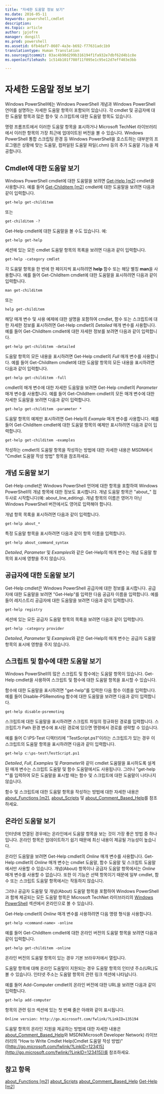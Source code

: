 ```yaml
---
title: "자세한 도움말 정보 보기"
ms.date: 2016-05-11
keywords: powershell,cmdlet
description: 
ms.topic: article
author: jpjofre
manager: dongill
ms.prod: powershell
ms.assetid: 6fb4daf7-8607-4a3e-b692-f77631adc1b9
translationtype: Human Translation
ms.sourcegitcommit: 03ac4b90d299b316194f1fa932e7dbf62d4b1c8e
ms.openlocfilehash: 1c514b101f708f11f095e1c95e12d7eff403e3bb

---
```


# 자세한 도움말 정보 보기
Windows PowerShell에는 Windows PowerShell 개념과 Windows PowerShell 언어를 설명하는 자세한 도움말 항목이 포함되어 있습니다. 각 cmdlet 및 공급자에 대한 도움말 항목과 많은 함수 및 스크립트에 대한 도움말 항목도 있습니다.

명령 프롬프트에서 이러한 도움말 항목을 표시하거나 Microsoft TechNet 라이브러리에서 이러한 항목의 가장 최근에 업데이트된 버전을 볼 수 있습니다. Windows PowerShell 통합 스크립팅 환경 등 Windows PowerShell을 호스트하는 대부분의 프로그램은 상황에 맞는 도움말, 컴파일된 도움말 파일(.chm) 등의 추가 도움말 기능을 제공합니다.

## Cmdlet에 대한 도움말 보기
Windows PowerShell cmdlet에 대한 도움말을 보려면 [Get-Help [m2]](https://technet.microsoft.com/en-us/library/2d7fe1b4-0025-4580-a911-d81922dd6cd2) cmdlet을 사용합니다. 예를 들어 [Get-Childitem [m2]](https://technet.microsoft.com/en-us/library/4b270d63-c995-45b8-b5b4-3f8887efbfcc) cmdlet에 대한 도움말을 보려면 다음과 같이 입력합니다.

```
get-help get-childitem
```

또는

```
get-childitem -?
```

Get\-Help cmdlet에 대한 도움말을 볼 수도 있습니다. 예:

```
get-help get-help
```

세션에 있는 모든 cmdlet 도움말 항목의 목록을 보려면 다음과 같이 입력합니다.

```
get-help -category cmdlet
```

각 도움말 항목을 한 번에 한 페이지씩 표시하려면 **help** 함수 또는 해당 별칭 **man**을 사용합니다. 예를 들어 Get\-ChildItem cmdlet에 대한 도움말을 표시하려면 다음과 같이 입력합니다.

```
man get-childitem
```

또는

```
help get-childitem
```

해당 매개 변수 및 사용 예제에 대한 설명을 포함하여 cmdlet, 함수 또는 스크립트에 대한 자세한 정보를 표시하려면 Get\-Help cmdlet의 *Detailed* 매개 변수를 사용합니다. 예를 들어 Get\-ChildItem cmdlet에 대한 자세한 정보를 보려면 다음과 같이 입력합니다.

```
get-help get-childitem -detailed
```

도움말 항목의 모든 내용을 표시하려면 Get\-Help cmdlet의 *Full* 매개 변수를 사용합니다. 예를 들어 Get\-ChildItem cmdlet에 대한 도움말 항목의 모든 내용을 표시하려면 다음과 같이 입력합니다.

```
get-help get-childitem -full
```

cmdlet의 매개 변수에 대한 자세한 도움말을 보려면 Get\-Help cmdlet의 *Parameter* 매개 변수를 사용합니다. 예를 들어 Get\-ChildItem cmdlet의 모든 매개 변수에 대한 자세한 도움말을 보려면 다음과 같이 입력합니다.

```
get-help get-childitem -parameter *
```

도움말 항목의 예제만 표시하려면 Get\-Help의 *Example* 매개 변수를 사용합니다. 예를 들어 Get\-ChildItem cmdlet에 대한 도움말 항목의 예제만 표시하려면 다음과 같이 입력합니다.

```
get-help get-childitem -examples
```

작성하는 cmdlet의 도움말 항목을 작성하는 방법에 대한 자세한 내용은 MSDN에서 "Cmdlet 도움말 작성 방법" 항목을 참조하세요.

## 개념 도움말 보기
Get\-Help cmdlet은 Windows PowerShell 언어에 대한 항목을 포함하여 Windows PowerShell의 개념 항목에 대한 정보도 표시합니다. 개념 도움말 항목은 "about\_" 접두사로 시작합니다(예: about\_line\_editing). 개념 항목의 이름은 영어가 아닌 Windows PowerShell 버전에서도 영어로 입력해야 합니다.

개념 항목 목록을 표시하려면 다음과 같이 입력합니다.

```
get-help about_*
```

특정 도움말 항목을 표시하려면 다음과 같이 항목 이름을 입력합니다.

```
get-help about_command_syntax
```

*Detailed*, *Parameter* 및 *Examples*와 같은 Get\-Help의 매개 변수는 개념 도움말 항목의 표시에 영향을 주지 않습니다.

## 공급자에 대한 도움말 보기
 Get\-Help cmdlet은 Windows PowerShell 공급자에 대한 정보를 표시합니다. 공급자에 대한 도움말을 보려면 "Get\-Help"를 입력한 다음 공급자 이름을 입력합니다. 예를 들어 레지스트리 공급자에 대한 도움말을 보려면 다음과 같이 입력합니다.

```
get-help registry
```

세션에 있는 모든 공급자 도움말 항목의 목록을 보려면 다음과 같이 입력합니다.

```
get-help -category provider
```

*Detailed*, *Parameter* 및 *Examples*와 같은 Get\-Help의 매개 변수는 공급자 도움말 항목의 표시에 영향을 주지 않습니다.

## 스크립트 및 함수에 대한 도움말 보기
Windows PowerShell의 많은 스크립트 및 함수에는 도움말 항목이 있습니다. Get\-Help cmdlet을 사용하여 스크립트 및 함수에 대한 도움말 항목을 표시할 수 있습니다.

함수에 대한 도움말을 표시하려면 "get\-help"를 입력한 다음 함수 이름을 입력합니다. 예를 들어 Disable\-PSRemoting 함수에 대한 도움말을 보려면 다음과 같이 입력합니다.

```
get-help disable-psremoting
```

스크립트에 대한 도움말을 표시하려면 스크립트 파일의 정규화된 경로를 입력합니다. 스크립트가 Path 환경 변수에 표시된 경로에 있으면 명령에서 경로를 생략할 수 있습니다.

예를 들어 C:\\PS\-Test 디렉터리에 "TestScript.ps1"이라는 스크립트가 있는 경우 이 스크립트의 도움말 항목을 표시하려면 다음과 같이 입력합니다.

```
get-help c:\ps-test\TestScript.ps1
```

*Detailed*, *Full*, *Examples* 및 *Parameter*와 같이 cmdlet 도움말을 표시하도록 설계된 매개 변수는 스크립트 도움말 및 함수 도움말에서도 사용됩니다. 그러나 "get\-help \*"를 입력하여 모든 도움말을 표시할 때는 함수 및 스크립트에 대한 도움말이 나타나지 않습니다.

함수 및 스크립트에 대한 도움말 항목을 작성하는 방법에 대한 자세한 내용은 [about_Functions [m2]](https://technet.microsoft.com/en-us/library/61d40692-5300-4de9-a9b5-bae31815e105), [about_Scripts](https://technet.microsoft.com/en-us/library/7dc08334-dcfe-450b-b949-0554855623af) 및 [about_Comment_Based_Help](https://technet.microsoft.com/en-us/library/99a81ccc-21a0-49ec-a1b3-9efe2b4c0bbf)를 참조하세요.

## 온라인 도움말 보기
인터넷에 연결된 경우에는 온라인에서 도움말 항목을 보는 것이 가장 좋은 방법 중 하나입니다. 온라인 항목은 업데이트하기 쉽기 때문에 최신 내용이 제공될 가능성이 높습니다.

온라인 도움말을 보려면 Get\-Help cmdlet의 *Online* 매개 변수를 사용합니다. Get\-Help cmdlet의 *Online* 매개 변수는 cmdlet 도움말, 함수 도움말 및 스크립트 도움말에서만 사용할 수 있습니다. 개념(About) 항목이나 공급자 도움말 항목에서는 *Online* 매개 변수를 사용할 수 없습니다. 또한 이 기능은 선택 항목이기 때문에 일부 cmdlet, 함수 또는 스크립트 도움말 항목에서는 작동하지 않습니다.

그러나 공급자 도움말 및 개념(About) 도움말 항목을 포함하여 Windows PowerShell과 함께 제공되는 모든 도움말 항목은 Microsoft TechNet 라이브러리의 [Windows PowerShell](http://go.microsoft.com/fwlink/?LinkID=107116) 섹션에서 온라인으로 볼 수 있습니다.

Get\-Help cmdlet의 *Online* 매개 변수를 사용하려면 다음 명령 형식을 사용합니다.

```
get-help <command-name> -online
```

예를 들어 Get\-ChildItem cmdlet에 대한 온라인 버전의 도움말 항목을 보려면 다음과 같이 입력합니다.

```
get-help get-childitem -online
```

온라인 버전의 도움말 항목이 있는 경우 기본 브라우저에서 열립니다.

도움말 항목에 대해 온라인 도움말이 지원되는 경우 도움말 항목의 인터넷 주소(URL)도 볼 수 있습니다. 인터넷 주소는 도움말 항목의 관련 링크 섹션에 나타납니다.

예를 들어 Add\-Computer cmdlet의 온라인 버전에 대한 URL을 보려면 다음과 같이 입력합니다.

```
get-help add-computer
```

항목의 관련 링크 섹션에 있는 첫 번째 줄은 아래와 같이 표시됩니다.

```
Online version: http://go.microsoft.com/fwlink/?LinkID=135194
```

도움말 항목의 온라인 지원을 제공하는 방법에 대한 자세한 내용은 [about_Comment_Based_Help](https://technet.microsoft.com/en-us/library/99a81ccc-21a0-49ec-a1b3-9efe2b4c0bbf)와 MSDN(Microsoft Developer Network) 라이브러리의 "How to Write Cmdlet Help(Cmdlet 도움말 작성 방법)"([http://go.microsoft.com/fwlink/?LinkID=123415](http://go.microsoft.com/fwlink/?LinkID=123415))를 참조하세요.

## 참고 항목
[about_Functions [m2]](https://technet.microsoft.com/en-us/library/61d40692-5300-4de9-a9b5-bae31815e105)
[about_Scripts](https://technet.microsoft.com/en-us/library/7dc08334-dcfe-450b-b949-0554855623af)
[about_Comment_Based_Help](https://technet.microsoft.com/en-us/library/99a81ccc-21a0-49ec-a1b3-9efe2b4c0bbf)
[Get-Help [m2]](https://technet.microsoft.com/en-us/library/2d7fe1b4-0025-4580-a911-d81922dd6cd2)




<!--HONumber=Jun16_HO4-->


